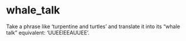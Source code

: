 # whale_talk
Take a phrase like ‘turpentine and turtles’ and translate it into its “whale talk” equivalent: ‘UUEEIEEAUUEE’.
